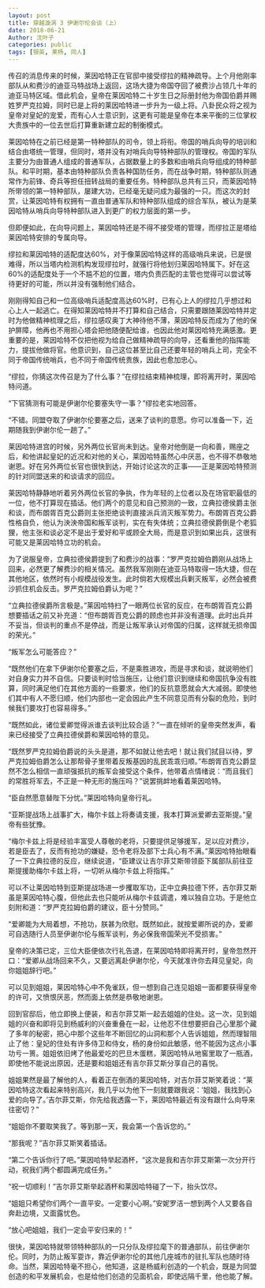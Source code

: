 ```yaml
---
layout: post
title: 穿越漩涡 3 伊谢尔伦会谈（上）
date: 2018-06-21
Author: 沈叶子
categories: public
tags: [银英, 莱杨, 同人]
--- 
```


传召的消息传来的时候，莱因哈特正在官邸中接受缪拉的精神疏导。上个月他刚率部队从和费沙的迪亚马特战场上返回，这场大捷为帝国夺回了被费沙占领几十年的迪亚马特区域。借此机会，皇帝在莱因哈特二十岁生日之际册封他为帝国伯爵并赐姓罗严克拉姆，同时已是上将的莱因哈特进一步升为一级上将。八卦民众将之视为皇帝对皇妃的宠爱，而有心人士意识到，这更有可能是皇帝在本来平衡的三位掌权大贵族中的一位去世后打算重新建立起的制衡模式。

莱因哈特在之前已经是第一特种部队的司令，领上将衔。帝国的哨兵向导的培训和结合由塔统一管理，但同时，塔并没有对哨兵向导特种部队的管理权。帝国的军队主要分为由普通人组成的普通军队，占据数量上的多数和由哨兵向导组成的特种部队。和平时期，基本由特种部队负责各种国防任务，而在战争时期，特种部队则通常作为前锋、奇兵等担任扭转战局的重要任务。特种部队总共有三只，而莱因哈特所带领的第一特种部队，屡建大功，已经毫无疑问成为最强的一只。而这次的封赏，让莱因哈特有权拥有一直由普通军队和特种部队组成的综合军队，被认为是莱因哈特从哨兵向导特种部队进入到更广的权力层面的第一步。

但即便如此，在向导问题上，莱因哈特还是不得不接受塔的管理，而缪拉正是塔给莱因哈特安排的专属向导。

缪拉和莱因哈特的适配度达60%，对于像莱因哈特这样的高级哨兵来说，已是很难得，所以当塔内检测机构发现缪拉时，就强行将他划归莱因哈特属下。好在这60%的适配度处于一个不尴不尬的位置，塔内负责匹配的主管也觉得可以尝试等待更好的可能，所以并没有强制他们结合。

刚刚得知自己和一位高级哨兵适配度高达60%时，已有心上人的缪拉几乎想过和心上人一起逃亡。在得知莱因哈特并不打算和自己结合，只需要跟随莱因哈特并定时为他做精神梳理之后，缪拉感叹奥丁大神待他不薄，莱因哈特反而成为了他的保护屏障，他再也不用担心塔会把他随便配给谁，也因此他对莱因哈特充满感激。更重要的是，莱因哈特不仅把他视为给自己做精神疏导的向导，还看重他的指挥能力，提拔他做将官。他意识到，自己这位甚至比自己还要年轻的哨兵上司，完全不同于帝国传统哨兵，也不同于帝国传统贵族，因此也愈加忠心。

“缪拉，你猜这次传召是为了什么事？”在缪拉结束精神梳理，即将离开时，莱因哈特问道。

“下官猜测有可能是伊谢尔伦要塞失守一事？”缪拉老实地回答。

“不错。同盟夺取了伊谢尔伦要塞之后，送来了谈判的意愿。你可以准备一下，近期随我到伊谢尔伦一趟了。”

莱因哈特进宫的时候，另外两位长官尚未到达。皇帝对他倒是一向和善，赐座之后，和他讲起皇妃的近况和对他的关心，莱因哈特虽然心中厌恶，也不得不恭敬地谢恩。好在另外两位长官也很快到达，开始讨论这次的正事——正是莱因哈特预测的针对同盟送来的和谈请求的回应。

莱因哈特静静地听着另外两位长官的争执，作为年轻的上位者以及在场官职最低的一位，他不打算现在插话。他们两个的意见和自己预测的一致，立典拉德侯爵主张和谈，而布朗胥百克公爵则主张拒绝谈判直接派兵消灭叛军势力。布朗胥百克公爵性格自负，他认为泱泱帝国和叛军谈判，实在有失体统；立典拉德侯爵倒是个老狐狸，他主张和谈必定不是出于爱好和平或顾全大局，而是意识到如果出兵，这很有可能又是莱因哈特立功的机会。

为了说服皇帝，立典拉德侯爵提到了和费沙的战事：“罗严克拉姆伯爵刚从战场上回来，必然更了解费沙的相关情况。虽然我军刚刚在迪亚马特取得一场大捷，但在其他地区，依然时有小规模战役发生。此时倘若大规模出兵剿灭叛军，必然会被费沙抓住机会反击。罗严克拉姆伯爵认为呢？”

“立典拉德侯爵所言极是。”莱因哈特扫了一眼两位长官的反应，在布朗胥百克公爵想要插话之前又补充道：“但布朗胥百克公爵的顾虑也并非没有道理。此时出兵并不妥当，但谈判的重点不是停战，而是让叛军承认对帝国的归属，这样就无损帝国的荣光。”

“叛军怎么可能答应？”

“既然他们在拿下伊谢尔伦要塞之后，不是乘胜进攻，而是寻求和谈，就说明他们对自身实力并不自信。只要谈判时恰当施压，让他们意识到继续和帝国抗争没有胜算，同时满足他们在其他方面的一些要求，他们的反抗意愿就会大大减弱。即使他们其中有人不愿归顺，他们内部也一定会因此产生不同意见而有分裂的危险，到时候我们要攻打也容易得多。”

“既然如此，诸位爱卿觉得派谁去谈判比较合适？”一直在倾听的皇帝突然发声，看来已经接受了立典拉德侯爵和莱因哈特的意见。

“既然罗严克拉姆伯爵说的头头是道，那不如就让他去吧！就让我们拭目以待，罗严克拉姆伯爵怎么让那帮骨子里带着反叛基因的乱民乖乖归顺。”布朗胥百克公爵显然不怎么相信一直顽强抵抗的叛军会接受这个条件，他带着点情绪说：“而且我们的常胜将军去，不正是一种无形的施压吗？”说罢挑衅地看着莱因哈特。

“臣自然愿意替陛下分忧。”莱因哈特向皇帝行礼。

“亚斯提战场上战事扩大，梅尔卡兹上将奏请支援，我本打算派爱卿去亚斯提。”皇帝有些犹豫。

“梅尔卡兹上将是经验丰富受人尊敬的老将，只要提供足够援军，足以应对费沙，若是臣去了，反而有抢功的嫌疑，恐令老将及部下士兵心有不满。”莱因哈特抬眼看了一下立典拉德的反应，继续说道，“臣建议让吉尔菲艾斯带领臣下属部队前往亚斯提援助梅尔卡兹上将，一切听从梅尔卡兹上将指挥。”

可以不让莱因哈特到亚斯提战场进一步攫取军功，正中立典拉德下怀，吉尔菲艾斯虽是莱因哈特心腹，但他此去也只能听从梅尔卡兹调遣，难以独自立功。于是他立刻附和道：“罗严克拉姆伯爵的建议，臣十分赞同。”

“爱卿能为大局着想，不抢功，朕甚为欣慰。既然如此，就按爱卿所说的办，爱卿可自选随行人员至伊谢尔伦与叛军谈判，务必保我帝国荣光不受损害。”

皇帝的决策已定，三位大臣便依次行礼告退，在莱因哈特即将离开时，皇帝忽然开口：“爱卿从战场回来不久，又要远离赴伊谢尔伦，今天就准许你去拜见皇妃，向你姐姐辞行吧。”

可以见到姐姐，莱因哈特心中不免雀跃，但一想到自己连见姐姐一面都要获得皇帝的许可，又愤恨厌恶，然而面上依然是恭敬地谢恩。

回到官邸后，他立即换上便装，和吉尔菲艾斯一起去姐姐的住处。这一次，见到姐姐的兴奋和即将见到杨威利的兴奋重叠在一起，让他忍不住想要把自己心里那个藏了多年的秘密，把心中那个这些年不断回忆的山洞和那个人告诉姐姐，然而理智阻止了他：皇妃的住处有许多侍卫和侍女，杨的身份如此敏感，他不能因为这点小事功亏一篑。姐姐依旧烤了他最爱吃的巴旦木蛋糕，莱因哈特从地窖里取了一瓶酒，即使他不能说出原因，还是要和姐姐还有吉尔菲艾斯分享自己的喜悦。

姐姐果然是最了解他的人，看着正在倒酒的莱因哈特，对吉尔菲艾斯笑着说：“莱因哈特这次看起来特别高兴，我几乎以为他下一刻就要跟我说：‘姐姐，我找到心爱的向导了。’吉尔菲艾斯，你先给我透露一下，莱因哈特最近有没有跟什么向导来往密切？”

“姐姐你不要取笑我了。等到那一天，我会第一个告诉您的。”

“那我呢？”吉尔菲艾斯笑着插话。

“第二个告诉你行了吧。”莱因哈特举起酒杯，“这次是我和吉尔菲艾斯第一次分开行动，祝我们两个都圆满完成任务。”

“祝一切顺利！”吉尔菲艾斯举起酒杯和莱因哈特碰了一下，抬头饮尽。

“姐姐只希望你们两个一直平安。一定要小心啊。”安妮罗洁一想到两个人又要各自奔赴边境，又面露忧色。

“放心吧姐姐，我们一定会平安归来的！”

很快，莱因哈特就带领特种部队的一只分队及缪拉麾下的普通部队，前往伊谢尔伦。同时，为防止叛军耍诈，靠近伊谢尔伦的其他几座城市的驻扎军队也随时待命。当然，莱因哈特毫不担心，他知道，这是杨威利创造的一个机会，既是为同盟创造的和平发展机会，也是给他们创造的见面机会，即使远隔千里，他也能了解。


